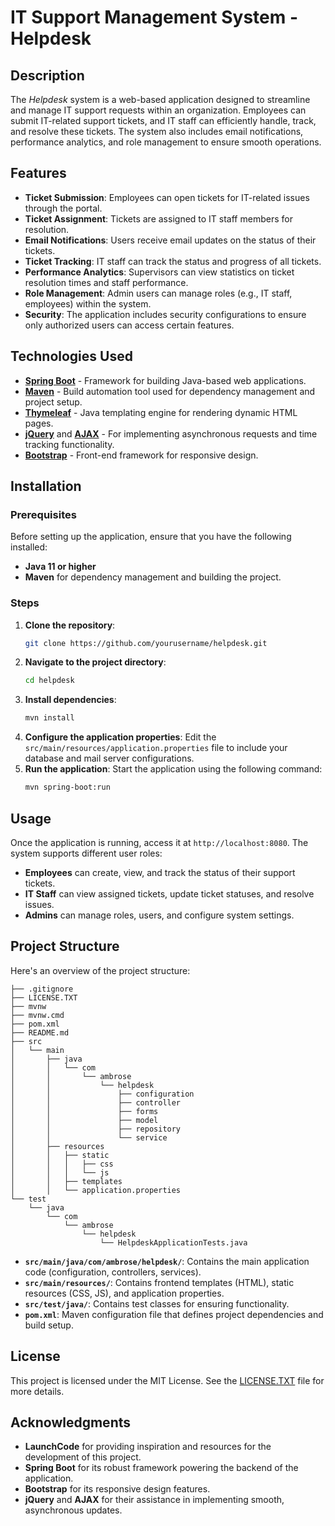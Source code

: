 
# IT Support Management System - Helpdesk

## Description
The *Helpdesk* system is a web-based application designed to streamline and manage IT support requests within an organization. Employees can submit IT-related support tickets, and IT staff can efficiently handle, track, and resolve these tickets. The system also includes email notifications, performance analytics, and role management to ensure smooth operations.

## Features
- **Ticket Submission**: Employees can open tickets for IT-related issues through the portal.
- **Ticket Assignment**: Tickets are assigned to IT staff members for resolution.
- **Email Notifications**: Users receive email updates on the status of their tickets.
- **Ticket Tracking**: IT staff can track the status and progress of all tickets.
- **Performance Analytics**: Supervisors can view statistics on ticket resolution times and staff performance.
- **Role Management**: Admin users can manage roles (e.g., IT staff, employees) within the system.
- **Security**: The application includes security configurations to ensure only authorized users can access certain features.

## Technologies Used
- **[Spring Boot](https://spring.io/projects/spring-boot)** - Framework for building Java-based web applications.
- **[Maven](https://maven.apache.org/)** - Build automation tool used for dependency management and project setup.
- **[Thymeleaf](https://www.thymeleaf.org/)** - Java templating engine for rendering dynamic HTML pages.
- **[jQuery](https://jquery.com/)** and **[AJAX](https://jquery.com/ajax/)** - For implementing asynchronous requests and time tracking functionality.
- **[Bootstrap](https://getbootstrap.com/)** - Front-end framework for responsive design.

## Installation

### Prerequisites
Before setting up the application, ensure that you have the following installed:
- **Java 11 or higher**
- **Maven** for dependency management and building the project.

### Steps
1. **Clone the repository**:
   ```bash
   git clone https://github.com/yourusername/helpdesk.git
   ```
2. **Navigate to the project directory**:
   ```bash
   cd helpdesk
   ```
3. **Install dependencies**:
   ```bash
   mvn install
   ```
4. **Configure the application properties**:
   Edit the `src/main/resources/application.properties` file to include your database and mail server configurations.
5. **Run the application**:
   Start the application using the following command:
   ```bash
   mvn spring-boot:run
   ```

## Usage

Once the application is running, access it at `http://localhost:8080`. The system supports different user roles:

- **Employees** can create, view, and track the status of their support tickets.
- **IT Staff** can view assigned tickets, update ticket statuses, and resolve issues.
- **Admins** can manage roles, users, and configure system settings.

## Project Structure

Here's an overview of the project structure:

```
├── .gitignore
├── LICENSE.TXT
├── mvnw
├── mvnw.cmd
├── pom.xml
├── README.md
├── src
│   └── main
│       ├── java
│       │   └── com
│       │       └── ambrose
│       │           └── helpdesk
│       │               ├── configuration
│       │               ├── controller
│       │               ├── forms
│       │               ├── model
│       │               ├── repository
│       │               └── service
│       ├── resources
│       │   ├── static
│       │   │   ├── css
│       │   │   └── js
│       │   ├── templates
│       │   └── application.properties
└── test
    └── java
        └── com
            └── ambrose
                └── helpdesk
                    └── HelpdeskApplicationTests.java
```

- **`src/main/java/com/ambrose/helpdesk/`**: Contains the main application code (configuration, controllers, services).
- **`src/main/resources/`**: Contains frontend templates (HTML), static resources (CSS, JS), and application properties.
- **`src/test/java/`**: Contains test classes for ensuring functionality.
- **`pom.xml`**: Maven configuration file that defines project dependencies and build setup.

## License

This project is licensed under the MIT License. See the [LICENSE.TXT](LICENSE.TXT) file for more details.

## Acknowledgments

- **LaunchCode** for providing inspiration and resources for the development of this project.
- **Spring Boot** for its robust framework powering the backend of the application.
- **Bootstrap** for its responsive design features.
- **jQuery** and **AJAX** for their assistance in implementing smooth, asynchronous updates.
```

